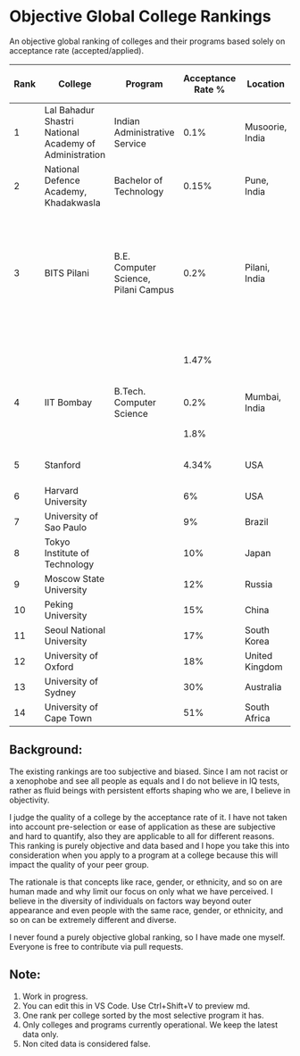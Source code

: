 # Objective Global College Rankings
An objective global ranking of colleges and their programs based solely on acceptance rate (accepted/applied).

| Rank | College | Program | Acceptance Rate % | Location | Year of data | Citations | Notes |
|----------|----------|----------|----------|----------|----------|----------|----------|
| 1  | Lal Bahadur Shastri National Academy of Administration | Indian Administrative Service | 0.1% | Musoorie, India | 2019 | https://byjus.com/free-ias-prep/upsc-exam-success-rate-statistics-to-crack-the-exam-easily/ | Leads to a direct government job |
| 2  | National Defence Academy, Khadakwasla | Bachelor of Technology | 0.15% | Pune, India  |  | https://byjusexamprep.com/nda-exam/nda-vs-iit | Leads to a direct government job |
| 3  | BITS Pilani | B.E. Computer Science, Pilani Campus | 0.2% | Pilani, India |  | PLACEHOLDER | Admission only on pure objective merit on MCQ test. No affirmative action or special seats. | 
|   |  |  | 1.47% |  | 2012 | https://www.businessinsider.in/tech/inside-the-worlds-most-exclusive-university-where-the-acceptance-rate-is-just-1-5/articleshow/59164594.cms | |
| 4  | IIT Bombay | B.Tech. Computer Science | 0.2% | Mumbai, India | 2023 | https://iitnotablealumni.com/indian-institute-of-technology-acceptance-rate/ | Unofficial figure |
|   |  |  | 1.8% |  | 2023 | https://iitnotablealumni.com/indian-institute-of-technology-acceptance-rate/ |  |
| 5  | Stanford |  | 4.34% | USA | 2023 | https://stanforddaily.com/2019/12/17/stanford-admit-rate-falls-to-record-low-4-34-for-class-of-2023/ | |
| 6  | Harvard University |  | 6% | USA |  | https://www.oedb.org/rankings/acceptance-rate/ | |
| 7  | University of Sao Paulo |  | 9%  | Brazil |  | https://edurank.org/geo/br/ | |
| 8  | Tokyo Institute of Technology |  | 10% | Japan |  | https://globalscholarships.com/universities-in-japan-lowest-acceptance-rates/ | |
| 9  | Moscow State University |  | 12% | Russia |  | https://edurank.org/geo/ru/ | |
| 10  | Peking University |  | 15% | China |  | https://www.istudy-china.com/10-china-universities-with-lowest-acceptance-rates/ | |
| 11  | Seoul National University |  | 17% | South Korea |  | https://edurank.org/geo/kr/ | |
| 12 | University of Oxford |  | 18% | United Kingdom |  | https://edurank.org/geo/eu/ | |
| 13 | University of Sydney |  | 30% | Australia |  | https://globalscholarships.com/universities-in-australia-lowest-acceptance-rates/ | |
| 14 | University of Cape Town |  | 51% | South Africa |  | https://careerkarma.com/blog/best-universities-in-africa/ | |

## Background:

The existing rankings are too subjective and biased. Since I am not racist or a xenophobe and see all people as equals and I do not believe in IQ tests, rather as fluid beings with persistent efforts shaping who we are, I believe in objectivity. 

I judge the quality of a college by the acceptance rate of it. I have not taken into account pre-selection or ease of application as these are subjective and hard to quantify, also they are applicable to all for different reasons. This ranking is purely objective and data based and I hope you take this into consideration when you apply to a program at a college because this will impact the quality of your peer group.

The rationale is that concepts like race, gender, or ethnicity, and so on are human made and why limit our focus on only what we have perceived. I believe in the diversity of individuals on factors way beyond outer appearance and even people with the same race, gender, or ethnicity, and so on can be extremely different and diverse.

I never found a purely objective global ranking, so I have made one myself. Everyone is free to contribute via pull requests.


## Note: 
1. Work in progress.
2. You can edit this in VS Code. Use Ctrl+Shift+V to preview md.
3. One rank per college sorted by the most selective program it has.
4. Only colleges and programs currently operational. We keep the latest data only.
5. Non cited data is considered false.


